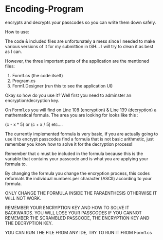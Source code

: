 # Encoding-Program
encrypts and decrypts your passcodes so you can write them down safely.

How to use:

The code & included files are unfortunately a mess since I needed to make various versions of it for my submittion in ISH... I will try to clean it as best as I can.

However, the three important parts of the application are the mentioned files:

1. Form1.cs (the code itself)
2. Program.cs 
3. Form1.Designer (run this to see the application UI)

Okay so how do you use it? Well first you need to adminster an encryption/decryption key. 

On Form1.cs you will find on Line 108 (encryption) & Line 139 (decryption) a mathematical formula. The area you are looking for looks like this :

(c - x * 5) or (c + x / 5) etc....

The currently implemented formula is very basic, if you are actually going to use it to encrypt passcodes find a formula that is not basic arithmetic, just remember you know how to solve it for the decryption process!

Remember that c must be included in the formula because this is the variable that contains your passcode and is what you are applying your formula to. 

By changing the formula you change the encryption process, this codes reformats the individual numbers per character (ASCII) according to your formula. 

ONLY CHANGE THE FORMULA INSIDE THE PARAENTHESIS OTHERWISE IT WILL NOT WORK.

REMEMBER YOUR ENCRYPTION KEY AND HOW TO SOLVE IT BACKWARDS. YOU WILL LOSE YOUR PASSCODES IF YOU CANNOT REMEMBER THE SCRAMBLED PASSCODE, THE ENCRYPTION KEY AND THE DECRYPTION KEY.

YOU CAN RUN THE FILE FROM ANY IDE, TRY TO RUN IT FROM Form1.cs
